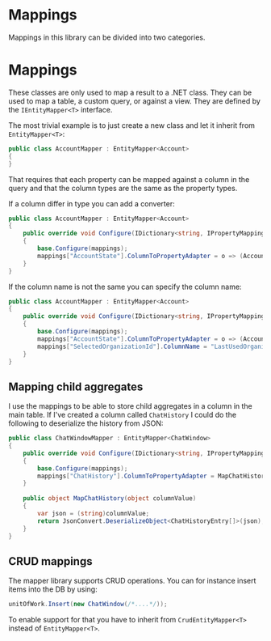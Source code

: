 ﻿Mappings
=============

Mappings in this library can be divided into two categories.

# Mappings

These classes are only used to map a result to a .NET class. They can be used to map a table, a custom query, or against a view. They are defined by the `IEntityMapper<T>` interface.

The most trivial example is to just create a new class and let it inherit from `EntityMapper<T>`:

```csharp
public class AccountMapper : EntityMapper<Account>
{
}
```

That requires that each property can be mapped against a column in the query and that the column types are the same as the property types.

If a column differ in type you can add a converter:

```csharp
public class AccountMapper : EntityMapper<Account>
{
    public override void Configure(IDictionary<string, IPropertyMapping> mappings)
    {
        base.Configure(mappings);
        mappings["AccountState"].ColumnToPropertyAdapter = o => (AccountStatus)Enum.Parse(typeof(AccountStatus), (string)o, true);
    }
}
```

If the column name is not the same you can specify the column name:

```csharp
public class AccountMapper : EntityMapper<Account>
{
    public override void Configure(IDictionary<string, IPropertyMapping> mappings)
    {
        base.Configure(mappings);
        mappings["AccountState"].ColumnToPropertyAdapter = o => (AccountStatus)Enum.Parse(typeof(AccountStatus), (string)o, true);
        mappings["SelectedOrganizationId"].ColumnName = "LastUsedOrganization";
    }
}
```

## Mapping child aggregates

I use the mappings to be able to store child aggregates in a column in the main table. If I've created a column called `ChatHistory` I could do the following to deserialize the history from JSON:

```csharp
public class ChatWindowMapper : EntityMapper<ChatWindow>
{
    public override void Configure(IDictionary<string, IPropertyMapping> mappings)
    {
        base.Configure(mappings);
        mappings["ChatHistory"].ColumnToPropertyAdapter = MapChatHistory;
    }
    
    public object MapChatHistory(object columnValue)
    {
        var json = (string)columnValue;
        return JsonConvert.DeserializeObject<ChatHistoryEntry[]>(json);
    }
}
```

## CRUD mappings

The mapper library supports CRUD operations. You can for instance insert items into the DB by using:

```csharp
unitOfWork.Insert(new ChatWindow(/*....*/));
```

To enable support for that you have to inherit from `CrudEntityMapper<T>` instead of `EntityMapper<T>`.

